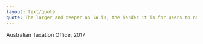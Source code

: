```yaml
---
layout: text/quote
quote: The larger and deeper an IA is, the harder it is for users to navigate and the harder it is to maintain. It can also cause search issues if important content is buried deep in a site.
---
```

Australian Taxation Office, 2017

